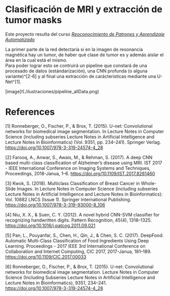 # Clasificación de MRI y extracción de tumor masks
Este proyecto resulta del curso [_Reoconocimiento de Patrones y Aprendizaje Automatizado_](http://www.fciencias.unam.mx/docencia/horarios/presentacion/317863)

La primer parte de la red detectaría si en la imagen de resonancia magnética hay un tumor, de haber qué clase de tumor es y además aislar el área en la cual está el mismo.  
Para poder lograr esto se contruirá un pipeline que constará de una procesado de datos (estándarización), una CNN profunda (o alguna variante)^\[2-6\] y al final una extracción de carácteristicas mediante una U-Net^\[1\].

[image]!(./ilustraciones/pipeline_allData.png)

# References
\[1\] Ronneberger, O., Fischer, P., & Brox, T. (2015). U-net: Convolutional networks for biomedical image segmentation. In Lecture Notes in Computer Science (including subseries Lecture Notes in Artificial Intelligence and Lecture Notes in Bioinformatics) (Vol. 9351, pp. 234–241). Springer Verlag. https://doi.org/10.1007/978-3-319-24574-4_28 

\[2\] Farooq, A., Anwar, S., Awais, M., & Rehman, S. (2017). A deep CNN based multi-class classification of Alzheimer’s disease using MRI. IST 2017 - IEEE International Conference on Imaging Systems and Techniques, Proceedings, 2018-Janua, 1–6. https://doi.org/10.1109/IST.2017.8261460

\[3\] Kwok, S. (2018). Multiclass Classification of Breast Cancer in Whole-Slide Images. In Lecture Notes in Computer Science (including subseries Lecture Notes in Artificial Intelligence and Lecture Notes in Bioinformatics): Vol. 10882 LNCS (Issue 1). Springer International Publishing. https://doi.org/10.1007/978-3-319-93000-8_106

\[4\] Niu, X. X., & Suen, C. Y. (2012). A novel hybrid CNN-SVM classifier for recognizing handwritten digits. Pattern Recognition, 45(4), 1318–1325. https://doi.org/10.1016/j.patcog.2011.09.021

\[5\] Pan, L., Pouyanfar, S., Chen, H., Qin, J., & Chen, S. C. (2017). DeepFood: Automatic Multi-Class Classification of Food Ingredients Using Deep Learning. Proceedings - 2017 IEEE 3rd International Conference on Collaboration and Internet Computing, CIC 2017, 2017-Janua, 181–189. https://doi.org/10.1109/CIC.2017.00033

\[6\] Ronneberger, O., Fischer, P., & Brox, T. (2015). U-net: Convolutional networks for biomedical image segmentation. Lecture Notes in Computer Science (Including Subseries Lecture Notes in Artificial Intelligence and Lecture Notes in Bioinformatics), 9351, 234–241. https://doi.org/10.1007/978-3-319-24574-4_28


